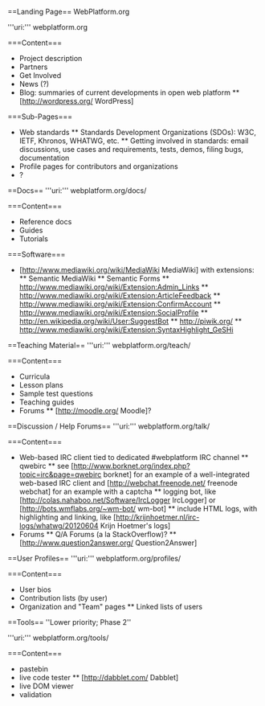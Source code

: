 ==Landing Page==
WebPlatform.org

'''uri:''' webplatform.org

===Content===
* Project description
* Partners
* Get Involved
* News (?)
* Blog: summaries of current developments in open web platform
** [http://wordpress.org/ WordPress]

===Sub-Pages===
* Web standards
** Standards Development Organizations (SDOs): W3C, IETF, Khronos, WHATWG, etc.
** Getting involved in standards: email discussions, use cases and requirements, tests, demos, filing bugs, documentation
* Profile pages for contributors and organizations
* ?

==Docs==
'''uri:''' webplatform.org/docs/

===Content===
* Reference docs 
* Guides
* Tutorials

===Software===
* [http://www.mediawiki.org/wiki/MediaWiki MediaWiki] with extensions:
** Semantic MediaWiki
** Semantic Forms
** http://www.mediawiki.org/wiki/Extension:Admin_Links
** http://www.mediawiki.org/wiki/Extension:ArticleFeedback
** http://www.mediawiki.org/wiki/Extension:ConfirmAccount
** http://www.mediawiki.org/wiki/Extension:SocialProfile
** http://en.wikipedia.org/wiki/User:SuggestBot
** http://piwik.org/
** http://www.mediawiki.org/wiki/Extension:SyntaxHighlight_GeSHi

==Teaching Material==
'''uri:''' webplatform.org/teach/

===Content===
* Curricula
* Lesson plans
* Sample test questions
* Teaching guides
* Forums
** [http://moodle.org/ Moodle]?

==Discussion / Help Forums==
'''uri:''' webplatform.org/talk/

===Content===
* Web-based IRC client tied to dedicated #webplatform IRC channel
** qwebirc
** see [http://www.borknet.org/index.php?topic=irc&page=qwebirc borknet] for an example of a well-integrated web-based IRC client and [http://webchat.freenode.net/ freenode webchat] for an example with a captcha
** logging bot, like [http://colas.nahaboo.net/Software/IrcLogger IrcLogger] or [http://bots.wmflabs.org/~wm-bot/ wm-bot]
** include HTML logs, with highlighting and linking, like [http://krijnhoetmer.nl/irc-logs/whatwg/20120604 Krijn Hoetmer's logs]
* Forums
** Q/A Forums (a la StackOverflow)?
** [http://www.question2answer.org/ Question2Answer]

==User Profiles==
'''uri:''' webplatform.org/profiles/

===Content===
* User bios
* Contribution lists (by user)
* Organization and "Team" pages
** Linked lists of users

==Tools==
''Lower priority; Phase 2''

'''uri:''' webplatform.org/tools/

===Content===
* pastebin
* live code tester 
** [http://dabblet.com/ Dabblet]
* live DOM viewer
* validation